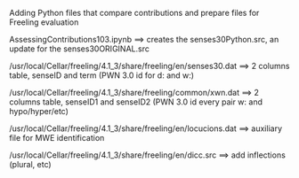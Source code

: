 Adding Python files that compare contributions and prepare files for Freeling evaluation

AssessingContributions103.ipynb ==> creates the senses30Python.src, an update for the senses30ORIGINAL.src

/usr/local/Cellar/freeling/4.1_3/share/freeling/en/senses30.dat ==> 2 columns table, senseID and term (PWN 3.0 id for d: and w:)

/usr/local/Cellar/freeling/4.1_3/share/freeling/common/xwn.dat ==> 2 columns table, senseID1 and senseID2 (PWN 3.0 id every pair w: and hypo/hyper/etc)

/usr/local/Cellar/freeling/4.1_3/share/freeling/en/locucions.dat ==>  auxiliary file for MWE identification

/usr/local/Cellar/freeling/4.1_3/share/freeling/en/dicc.src ==> add inflections (plural, etc)
